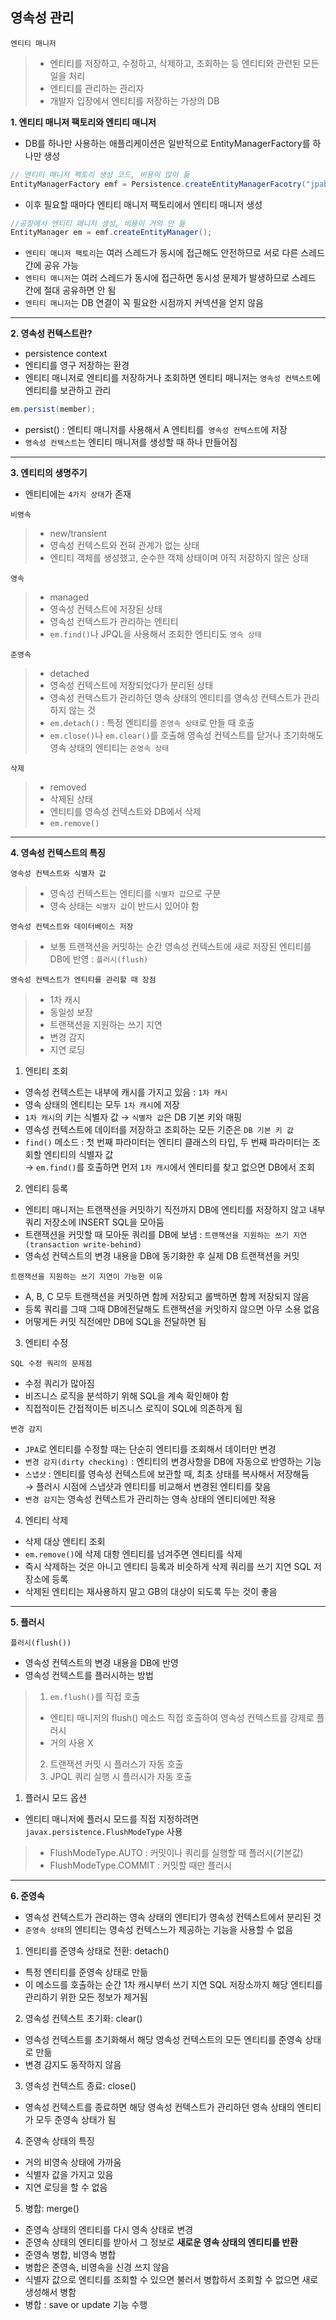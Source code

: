## 영속성 관리


`엔티티 매니저`
> - 엔티티를 저장하고, 수정하고, 삭제하고, 조회하는 등 엔티티와 관련된 모든 일을 처리
> - 엔티티를 관리하는 관리자
> - 개발자 입장에서 엔티티를 저장하는 가상의 DB

**1. 엔티티 매니저 팩토리와 엔티티 매니저**
- DB를 하나만 사용하는 애플리케이션은 일반적으로 EntityManagerFactory를 하나만 생성
```java
// 엔티티 매니저 팩토리 생성 코드, 비용이 많이 듦
EntityManagerFactory emf = Persistence.createEntityManagerFacotry("jpabook");
```
- 이후 필요할 때마다 엔티티 매니저 팩토리에서 엔티티 매니저 생성
```java
//공장에서 엔티티 매니저 생성, 비용이 거의 안 듦
EntityManager em = emf.createEntityManager();
```
- `엔티티 매니저 팩토리`는 여러 스레드가 동시에 접근해도 안전하므로 서로 다른 스레드 간에 공유 가능
- `엔티티 매니저`는 여러 스레드가 동시에 접근하면 동시성 문제가 발생하므로 스레드 간에 절대 공유하면 안 됨
- `엔티티 매니저`는 DB 연결이 꼭 필요한 시점까지 커넥션을 얻지 않음

---

**2. 영속성 컨텍스트란?**
- persistence context
- 엔티티를 영구 저장하는 환경
- 엔티티 매니저로 엔티티를 저장하거나 조회하면 엔티티 매니저는 `영속성 컨텍스트`에 엔티티를 보관하고 관리
```java
em.persist(member);
```
- persist() : 엔티티 매니저를 사용해서 A 엔티티를` 영속성 컨텍스트`에 저장
- `영속성 컨텍스트`는 엔티티 매니저를 생성할 때 하나 만들어짐

---

**3. 엔티티의 생명주기**
- 엔티티에는 `4가지 상태`가 존재

`비영속`
> - new/transient
> - 영속성 컨텍스트와 전혀 관계가 없는 상태
> - 엔티티 객체를 생성했고, 순수한 객체 상태이며 아직 저장하지 않은 상태

`영속`
> - managed
> - 영속성 컨텍스트에 저장된 상태
> - 영속성 컨텍스트가 관리하는 엔티티
> - `em.find()`나 JPQL을 사용해서 조회한 엔티티도 `영속 상태`

`준영속`
> - detached
> - 영속성 컨텍스트에 저장되었다가 분리된 상태
> - 영속성 컨텍스트가 관리하던 영속 상태의 엔티티를 영속성 컨텍스트가 관리하지 않는 것
> - `em.detach()` : 특정 엔티티를 `준영속 상태`로 만들 때 호출
> - `em.close()`나 `em.clear()`를 호출해 영속성 컨텍스트를 닫거나 초기화해도 영속 상태의 엔티티는 `준영속 상태`

`삭제`
> - removed
> - 삭제된 상태
> - 엔티티를 영속성 컨텍스트와 DB에서 삭제
> - `em.remove()`

---

**4. 영속성 컨텍스트의 특징**

`영속성 컨텍스트와 식별자 값`
> - 영속성 컨텍스트는 엔티티를 `식별자 값`으로 구분
> - 영속 상태는 `식별자 값`이 반드시 있어야 함

`영속성 컨텍스트와 데이터베이스 저장`
> - 보통 트랜잭션을 커밋하는 순간 영속성 컨텍스트에 새로 저장된 엔티티를 DB에 반영 : `플러시(flush)`

`영속성 컨텍스트가 엔티티를 관리할 때 장점`
> - 1차 캐시
> - 동일성 보장
> - 트랜잭션을 지원하는 쓰기 지연
> - 변경 감지
> - 지연 로딩


1. 엔티티 조회
- 영속성 컨텍스트는 내부에 캐시를 가지고 있음 : `1차 캐시`
- 영속 상태의 엔티티는 모두 `1차 캐시`에 저장
- `1차 캐시`의 키는 식별자 값 → `식별자 값`은 DB 기본 키와 매핑
- 영속성 컨텍스트에 데이터를 저장하고 조회하는 모든 기준은 `DB 기본 키 값`
- `find()` 메소드 : 첫 번째 파라미터는 엔티티 클래스의 타입, 두 번째 파라미터는 조회할 엔티티의 식별자 값\
→ `em.find()`를 호출하면 먼저 `1차 캐시`에서 엔티티를 찾고 없으면 DB에서 조회

2. 엔티티 등록
- 엔티티 매니저는 트랜잭션을 커밋하기 직전까지 DB에 엔티티를 저장하지 않고 내부 쿼리 저장소에 INSERT SQL을 모아둠
- 트랜잭션을 커밋할 때 모아둔 쿼리를 DB에 보냄 : `트랜잭션을 지원하는 쓰기 지연(transaction write-behind)`
- 영속성 컨텍스트의 변경 내용을 DB에 동기화한 후 실제 DB 트랜잭션을 커밋

`트랜잭션을 지원하는 쓰기 지연이 가능한 이유`
- A, B, C 모두 트랜잭션을 커밋하면 함께 저장되고 롤백하면 함께 저장되지 않음
- 등록 쿼리를 그때 그때 DB에전달해도 트랜잭션을 커밋하지 않으면 아무 소용 없음
- 어떻게든 커밋 직전에만 DB에 SQL을 전달하면 됨

3. 엔티티 수정

`SQL 수정 쿼리의 문제점`
- 수정 쿼리가 많아짐
- 비즈니스 로직을 분석하기 위해 SQL을 계속 확인해야 함
- 직접적이든 간접적이든 비즈니스 로직이 SQL에 의존하게 됨

`변경 감지`
- `JPA`로 엔티티를 수정할 때는 단순히 엔티티를 조회해서 데이터만 변경
- `변경 감지(dirty checking)` : 엔티티의 변경사항을 DB에 자동으로 반영하는 기능
- `스냅샷` : 엔티티를 영속성 컨텍스트에 보관할 때, 최초 상태를 복사해서 저장해둠\
→ 플러시 시점에 스냅샷과 엔티티를 비교해서 변경된 엔티티를 찾음
- `변경 감지`는 영속성 컨텍스트가 관리하는 영속 상태의 엔티티에만 적용

4. 엔티티 삭제
- 삭제 대상 엔티티 조회
- `em.remove()`에 삭제 대항 엔티티를 넘겨주면 엔티티를 삭제
- 즉시 삭제하는 것은 아니고 엔티티 등록과 비슷하게 삭제 쿼리를 쓰기 지연 SQL 저장소에 등록
- 삭제된 엔티티는 재사용하지 말고 GB의 대상이 되도록 두는 것이 좋음

---

**5. 플러시**

`플러시(flush())`
- 영속성 컨텍스트의 변경 내용을 DB에 반영
- 영속성 컨텍스트를 플러시하는 방법
> 1. `em.flush()`를 직접 호출
> - 엔티티 매니저의 flush() 메소드 직접 호출하여 영속성 컨텍스트를 강제로 플러시
> - 거의 사용 X
> 2. 트랜잭션 커밋 시 플러스가 자동 호출
> 3. JPQL 쿼리 실행 시 플러시가 자동 호출

1. 플러시 모드 옵션
- 엔티티 매니저에 플러시 모드를 직접 지정하려면 `javax.persistence.FlushModeType` 사용
> - FlushModeType.AUTO : 커밋이나 쿼리를 실행할 때 플러시(기본값)
> - FlushModeType.COMMIT : 커밋할 때만 플러시

---

**6. 준영속**
- 영속성 컨텍스트가 관리하는 영속 상태의 엔티티가 영속성 컨텍스트에서 분리된 것
- `준영속 상태`의 엔티티는 영속성 컨텍스느가 제공하는 기능을 사용할 수 없음

1. 엔티티를 준영속 상태로 전환: detach()
- 특정 엔티티를 준영속 상태로 만듦
- 이 메소드를 호출하는 순간 1차 캐시부터 쓰기 지연 SQL 저장소까지 해당 엔티티를 관리하기 위한 모든 정보가 제거됨

2. 영속성 컨텍스트 초기화: clear()
- 영속성 컨텍스트를 초기화해서 해당 영속성 컨텍스트의 모든 엔티티를 준영속 상태로 만듦
- 변경 감지도 동작하지 않음

3. 영속성 컨텍스트 종료: close()
- 영속성 컨텍스트를 종료하면 해당 영속성 컨텍스트가 관리하던 영속 상태의 엔티티가 모두 준영속 상태가 됨

4. 준영속 상태의 특징
- 거의 비영속 상태에 가까움
- 식별자 값을 가지고 있음
- 지연 로딩을 할 수 없음

5. 병합: merge()
- 준영속 상태의 엔티티를 다시 영속 상태로 변경
- 준영속 상태의 엔티티를 받아서 그 정보로 **새로운 영속 상태의 엔티티를 반환**
- 준영속 병합, 비영속 병합
- 병합은 준영속, 비영속을 신경 쓰지 않음
- 식별자 값으로 엔티티를 조회할 수 있으면 불러서 병합하서 조회할 수 없으면 새로 생성해서 병함
- 병합 : save or update 기능 수행

